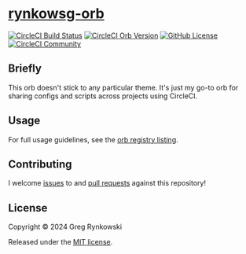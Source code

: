 # [rynkowsg-orb][orb-info-docs]

[![CircleCI Build Status][orb-build-status]][orb-build-url]
[![CircleCI Orb Version][orb-info-version-svg]][orb-info-docs]
[![GitHub License][orb-license-svg]][orb-license]
[![CircleCI Community][orbs-discuss-svg]][orbs-discuss]

## Briefly

This orb doesn't stick to any particular theme. It's just my go-to orb for sharing configs and scripts across projects using CircleCI.

## Usage

For full usage guidelines, see the [orb registry listing][orb-info-docs].

## Contributing

I welcome [issues][gh-issues] to and [pull requests][gh-pulls] against this repository!

## License

Copyright © 2024 Greg Rynkowski

Released under the [MIT license][orb-license].

[gh-issues]: https://github.com/rynkowsg/rynkowsg-orb/issues
[gh-pulls]: https://github.com/rynkowsg/rynkowsg-orb/pulls
[orb-build-status]: https://circleci.com/gh/rynkowsg/rynkowsg-orb.svg?style=shield "CircleCI Build Status"
[orb-build-url]: https://circleci.com/gh/rynkowsg/rynkowsg-orb
[orb-info-docs]: https://circleci.com/developer/orbs/orb/rynkowsg/rynkowsg-orb
[orb-info-version-svg]: https://badges.circleci.com/orbs/rynkowsg/rynkowsg-orb.svg
[orb-license-svg]: https://img.shields.io/badge/license-MIT-lightgrey.svg
[orb-license]: https://raw.githubusercontent.com/rynkowsg/rynkowsg-orb/master/LICENSE
[orbs-discuss-svg]: https://img.shields.io/badge/community-CircleCI%20Discuss-343434.svg
[orbs-discuss]: https://discuss.circleci.com/c/ecosystem/orbs
